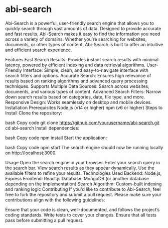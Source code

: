 # abi-search
Abi-Search is a powerful, user-friendly search engine that allows you to quickly search through vast amounts of data. Designed to provide accurate and fast results, Abi-Search makes it easy to find the information you need across a variety of domains. Whether you're searching for websites, documents, or other types of content, Abi-Search is built to offer an intuitive and efficient search experience.

Features
Fast Search Results: Provides instant search results with minimal latency, powered by efficient indexing and data retrieval algorithms.
User-Friendly Interface: Simple, clean, and easy-to-navigate interface with search filters and options.
Accurate Search: Ensures high relevance of results based on ranking algorithms and advanced query processing techniques.
Supports Multiple Data Sources: Search across websites, documents, and various types of content.
Advanced Search Filters: Narrow down search results based on categories, date, file type, and more.
Responsive Design: Works seamlessly on desktop and mobile devices.
Installation
Prerequisites
Node.js (v14 or higher)
npm (v6 or higher)
Steps to Install
Clone the repository:

bash
Copy code
git clone https://github.com/yourusername/abi-search.git
cd abi-search
Install dependencies:

bash
Copy code
npm install
Start the application:

bash
Copy code
npm start
The search engine should now be running locally on http://localhost:3000.

Usage
Open the search engine in your browser.
Enter your search query in the search bar.
View search results as they appear dynamically.
Use the available filters to refine your results.
Technologies Used
Backend: Node.js, Express
Frontend: React.js
Database: MongoDB (or another database depending on the implementation)
Search Algorithm: Custom-built indexing and ranking logic
Contributing
If you'd like to contribute to Abi-Search, feel free to fork the repository and submit a pull request. Please make sure your contributions align with the following guidelines:

Ensure that your code is clean, well-documented, and follows the project’s coding standards.
Write tests to cover your changes.
Ensure that all tests pass before submitting a pull request.